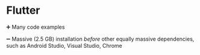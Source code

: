 # Flutter

➕ Many code examples

➖ Massive (2.5 GB) installation _before_ other equally massive dependencies, such as Android Studio, Visual Studio, Chrome
